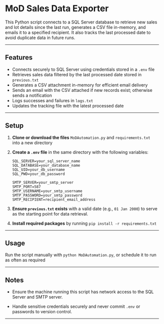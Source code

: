 # MoD Sales Data Exporter

This Python script connects to a SQL Server database to retrieve new sales and lot details since the last run, generates a CSV file in-memory, and emails it to a specified recipient. It also tracks the last processed date to avoid duplicate data in future runs.

---

## Features

- Connects securely to SQL Server using credentials stored in a `.env` file
- Retrieves sales data filtered by the last processed date stored in `previous.txt`
- Generates a CSV attachment in-memory for efficient email delivery
- Sends an email with the CSV attached if new records exist; otherwise sends a notification
- Logs successes and failures in `logs.txt`
- Updates the tracking file with the latest processed date

---

## Setup

1. **Clone or download the files** `MoDAutomation.py` and `requirements.txt` into a new directory

2. **Create a `.env` file** in the same directory with the following variables:
   ```env
   SQL_SERVER=your_sql_server_name
   SQL_DATABASE=your_database_name
   SQL_UID=your_db_username
   SQL_PWD=your_db_password

   SMTP_SERVER=your_smtp_server
   SMTP_PORT=587
   SMTP_USERNAME=your_smtp_username
   SMTP_PASSWORD=your_smtp_password
   SMTP_RECIPIENT=recipient_email_address
3. **Ensure `previous.txt` exists** with a valid date (e.g., `01 Jan 2000`) to serve as the starting point for data retrieval.

4. **Install required packages** by running `pip install -r requirements.txt`

---

## Usage

Run the script manually with `python MoDAutomation.py`, or schedule it to run as often as required

---

## Notes
- Ensure the machine running this script has network access to the SQL Server and SMTP server.

- Handle sensitive credentials securely and never commit `.env` or passwords to version control.

---